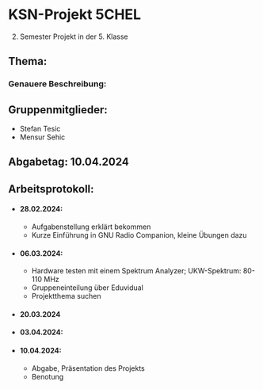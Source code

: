 # KSN-Projekt 5CHEL
2. Semester Projekt in der 5. Klasse

## Thema:
### Genauere Beschreibung: 
## Gruppenmitglieder: 
- Stefan Tesic
- Mensur Sehic
## Abgabetag: 10.04.2024


## Arbeitsprotokoll:
- #### 28.02.2024:
    - Aufgabenstellung erklärt bekommen
    - Kurze Einführung in GNU Radio Companion, kleine Übungen dazu
- #### 06.03.2024:
    - Hardware testen mit einem Spektrum Analyzer; UKW-Spektrum: 80-110 MHz
    - Gruppeneinteilung über Eduvidual
    - Projektthema suchen
- #### 20.03.2024
- #### 03.04.2024:
- #### 10.04.2024:
    - Abgabe, Präsentation des Projekts
    - Benotung 
